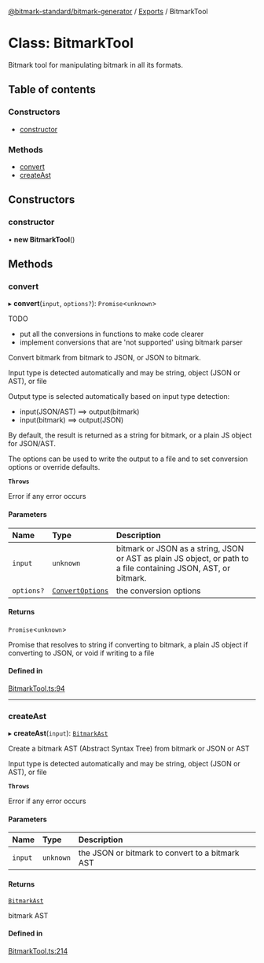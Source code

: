 [@bitmark-standard/bitmark-generator](../API.md) / [Exports](../modules.md) / BitmarkTool

# Class: BitmarkTool

Bitmark tool for manipulating bitmark in all its formats.

## Table of contents

### Constructors

- [constructor](BitmarkTool.md#constructor)

### Methods

- [convert](BitmarkTool.md#convert)
- [createAst](BitmarkTool.md#createAst)

## Constructors

### constructor

• **new BitmarkTool**()

## Methods

### convert

▸ **convert**(`input`, `options?`): `Promise`<`unknown`\>

TODO
- put all the conversions in functions to make code clearer
- implement conversions that are 'not supported' using bitmark parser

Convert bitmark from bitmark to JSON, or JSON to bitmark.

Input type is detected automatically and may be string, object (JSON or AST), or file

Output type is selected automatically based on input type detection:
- input(JSON/AST) ==> output(bitmark)
- input(bitmark)  ==> output(JSON)

By default, the result is returned as a string for bitmark, or a plain JS object for JSON/AST.

The options can be used to write the output to a file and to set conversion options or override defaults.

**`Throws`**

Error if any error occurs

#### Parameters

| Name | Type | Description |
| :------ | :------ | :------ |
| `input` | `unknown` | bitmark or JSON as a string, JSON or AST as plain JS object, or path to a file containing JSON, AST, or bitmark. |
| `options?` | [`ConvertOptions`](../interfaces/ConvertOptions.md) | the conversion options |

#### Returns

`Promise`<`unknown`\>

Promise that resolves to string if converting to bitmark, a plain JS object if converting to JSON, or
void if writing to a file

#### Defined in

[BitmarkTool.ts:94](https://github.com/getMoreBrain/bitmark-generator/blob/de39d9c/src/BitmarkTool.ts#L94)

___

### createAst

▸ **createAst**(`input`): [`BitmarkAst`](../interfaces/BitmarkAst.md)

Create a bitmark AST (Abstract Syntax Tree) from bitmark or JSON or AST

Input type is detected automatically and may be string, object (JSON or AST), or file

**`Throws`**

Error if any error occurs

#### Parameters

| Name | Type | Description |
| :------ | :------ | :------ |
| `input` | `unknown` | the JSON or bitmark to convert to a bitmark AST |

#### Returns

[`BitmarkAst`](../interfaces/BitmarkAst.md)

bitmark AST

#### Defined in

[BitmarkTool.ts:214](https://github.com/getMoreBrain/bitmark-generator/blob/de39d9c/src/BitmarkTool.ts#L214)
